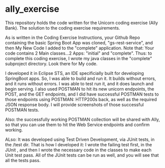 # ally_exercise

This repository holds the code written for the Unicorn coding exercise (Ally Bank). The solution to the coding exercise requirements. 

As is written in the Coding Exercise Instructions, your Github Repo containing the basic Spring Boot App was cloned, "gs-rest-service", and then My New Code I added to
the "complete" application. Note that: Your code contains 2 Main classes...2 Apps: "initial" and "complete". Thus:  to complete this coding exercise, 
I wrote my java classes in the "complete" subproject directory. Look there for My code.

I developed it in Eclipse STS, an IDE specificially built for developing SpringBoot apps. So, I was able to build and run it. 
It builds without errors, and it runs without errors. I was able to test run it, and it does launch and begin serving.
I also used POSTMAN to hit its new unicorn endpoints, the POST, and the GET endpoints, and I did have successful POSTMAN tests to 
those endpoints using POSTMAN: HTTP200s back, as well as the required JSON response body. I will provide screenshots of those successful POSTMAN tests.

Also:  the successfully working POSTMAN collection will be shared with Ally, so that you can use them to hit the Web Service endpoints and confirm working.

ALso: It was developed using Test Driven Development, via JUnit tests, in the /test dir. That is how I developed it: I wrote the failing test first, in the JUnit
, and then I wrote the necessary code in the classes to make each Unit test pass. All of the JUnit tests can be run as well, and you will see that all the
tests pass.


